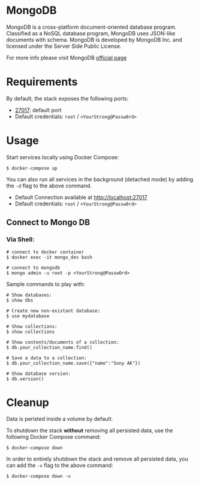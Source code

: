 # MongoDB 

MongoDB is a cross-platform document-oriented database program. Classified as a NoSQL database program, MongoDB uses JSON-like documents with schema. MongoDB is developed by MongoDB Inc. and licensed under the Server Side Public License.

For more info please visit MongoDB [official page](https://www.mongodb.com/)

# Requirements

By default, the stack exposes the following ports:
* [27017](http://localhost:27017): default port
* Default credentials: `root` / `<YourStrong@Passw0rd>`

# Usage

Start services locally using Docker Compose:

```
$ docker-compose up
```

You can also run all services in the background (detached mode) by adding the `-d` flag to the above command.


* Default Connection available at [http://localhost:27017](http://localhost:27017)
* Default credentials: `root` / `<YourStrong@Passw0rd>`

## Connect to Mongo DB

### Via Shell:
```
# connect to docker container
$ docker exec -it mongo_dev bash

# connect to mongodb
$ mongo admin -u root -p <YourStrong@Passw0rd>
```

Sample commands to play with:
```
# Show databases:
$ show dbs

# Create new non-existant database:
$ use mydatabase

# Show collections:
$ show collections

# Show contents/documents of a collection:
$ db.your_collection_name.find()

# Save a data to a collection:
$ db.your_collection_name.save({"name":"Sony AK"})

# Show database version:
$ db.version()
```


# Cleanup 

Data is peristed inside a volume by default.

To shutdown the stack **without** removing all persisted data, use the following Docker Compose command:
```
$ docker-compose down
```

In order to entirely shutdown the stack and remove all persisted data, you can add the `-v` flag to the above command:

```
$ docker-compose down -v
```
